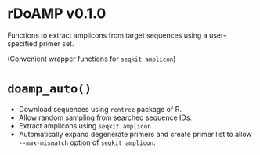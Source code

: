 # rDoAMP v0.1.0
Functions to extract amplicons from target sequences using a user-specified primer set.

(Convenient wrapper functions for `seqkit amplicon`)

# `doamp_auto()`
- Download sequences using `rentrez` package of R.
- Allow random sampling from searched sequence IDs.
- Extract amplicons using `seqkit amplicon`.
- Automatically expand degenerate primers and create primer list to allow `--max-mismatch` option of `seqkit amplicon`.
